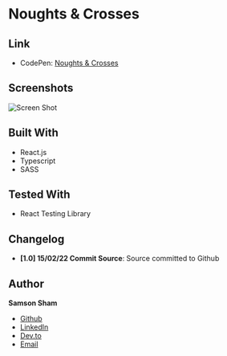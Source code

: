 # Noughts & Crosses

## Link

- CodePen: [Noughts & Crosses](https://codepen.io/samsonsham/pen/NWwvRqW/ "Noughts & Crosses")

## Screenshots

![Screen Shot](https://ik.imagekit.io/c5xc1x6srka/screenshot/screen_s_PYdH0GD1o?ik-sdk-version=javascript-1.4.3&updatedAt=1644969260245)

## Built With

- React.js
- Typescript
- SASS

## Tested With

- React Testing Library

## Changelog

- **[1.0] 15/02/22 Commit Source**: Source committed to Github

## Author

**Samson Sham**

- [Github](https://github.com/samsonsham)
- [LinkedIn](https://www.linkedin.com/in/samson-sham/)
- [Dev.to](https://dev.to/samsonsham)
- [Email](mailto:samsonshamdev@gmail.com)
